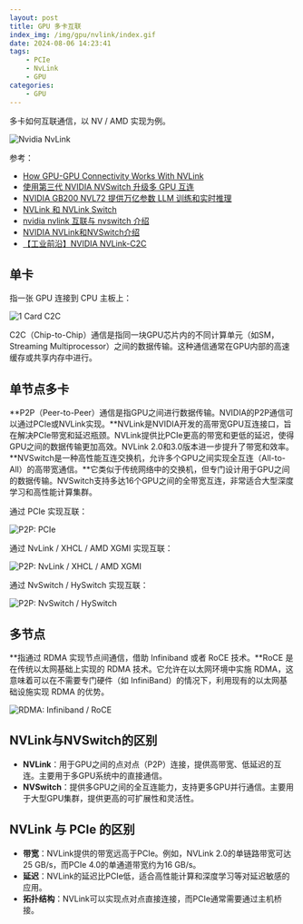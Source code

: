 ```yaml
---
layout: post
title: GPU 多卡互联
index_img: /img/gpu/nvlink/index.gif
date: 2024-08-06 14:23:41
tags:
    - PCIe
    - NvLink
    - GPU
categories: 
    - GPU
---
```


多卡如何互联通信，以 NV / AMD 实现为例。

<!-- more -->

![Nvidia NvLink](/img/gpu/nvlink/index.gif)

参考：

- [How GPU-GPU Connectivity Works With NVLink](https://www.exxactcorp.com/blog/HPC/how-gpu-gpu-connectivity-works-with-nvlink)
- [使用第三代 NVIDIA NVSwitch 升级多 GPU 互连](https://developer.nvidia.cn/zh-cn/blog/upgrading-multi-gpu-interconnectivity-with-the-third-generation-nvidia-nvswitch/)
- [NVIDIA GB200 NVL72 提供万亿参数 LLM 训练和实时推理](https://developer.nvidia.cn/zh-cn/blog/nvidia-gb200-nvl72-delivers-trillion-parameter-llm-training-and-real-time-inference/)
- [NVLink 和 NVLink Switch](https://www.nvidia.cn/data-center/nvlink/)
- [nvidia nvlink 互联与 nvswitch 介绍](https://blog.csdn.net/tony_vip/article/details/117131380)
- [NVIDIA NVLink和NVSwitch介绍](https://blog.csdn.net/abc13526222160/article/details/135203496)
- [【工业前沿】NVIDIA NVLink-C2C](https://blog.csdn.net/Messiah___/article/details/136872851)

## 单卡

指一张 GPU 连接到 CPU 主板上：

![1 Card C2C](/img/gpu/nvlink/1card.png)

C2C（Chip-to-Chip）通信是指同一块GPU芯片内的不同计算单元（如SM，Streaming Multiprocessor）之间的数据传输。这种通信通常在GPU内部的高速缓存或共享内存中进行。

## 单节点多卡

**P2P（Peer-to-Peer）通信是指GPU之间进行数据传输。NVIDIA的P2P通信可以通过PCIe或NVLink实现。**NVLink是NVIDIA开发的高带宽GPU互连接口，旨在解决PCIe带宽和延迟瓶颈。NVLink提供比PCIe更高的带宽和更低的延迟，使得GPU之间的数据传输更加高效。NVLink 2.0和3.0版本进一步提升了带宽和效率。**NVSwitch是一种高性能互连交换机，允许多个GPU之间实现全互连（All-to-All）的高带宽通信。**它类似于传统网络中的交换机，但专门设计用于GPU之间的数据传输。NVSwitch支持多达16个GPU之间的全带宽互连，非常适合大型深度学习和高性能计算集群。

通过 PCIe 实现互联：

![P2P: PCIe](/img/gpu/nvlink/4card.png)

通过 NvLink / XHCL / AMD XGMI 实现互联：

![P2P: NvLink / XHCL / AMD XGMI](/img/gpu/nvlink/nvlink.png)

通过 NvSwitch / HySwitch 实现互联：

![P2P: NvSwitch / HySwitch](/img/gpu/nvlink/nvswitch.png)

## 多节点

**指通过 RDMA 实现节点间通信，借助 Infiniband 或者 RoCE 技术。**RoCE 是在传统以太网基础上实现的 RDMA 技术。它允许在以太网环境中实施 RDMA，这意味着可以在不需要专门硬件（如 InfiniBand）的情况下，利用现有的以太网基础设施实现 RDMA 的优势。

![RDMA: Infiniband / RoCE](/img/gpu/nvlink/rdma.png)

## NVLink与NVSwitch的区别

- **NVLink**：用于GPU之间的点对点（P2P）连接，提供高带宽、低延迟的互连。主要用于多GPU系统中的直接通信。
- **NVSwitch**：提供多GPU之间的全互连能力，支持更多GPU并行通信。主要用于大型GPU集群，提供更高的可扩展性和灵活性。

## NVLink 与 PCIe 的区别

- **带宽**：NVLink提供的带宽远高于PCIe。例如，NVLink 2.0的单链路带宽可达25 GB/s，而PCIe 4.0的单通道带宽约为16 GB/s。
- **延迟**：NVLink的延迟比PCIe低，适合高性能计算和深度学习等对延迟敏感的应用。
- **拓扑结构**：NVLink可以实现点对点直接连接，而PCIe通常需要通过主机桥接。
